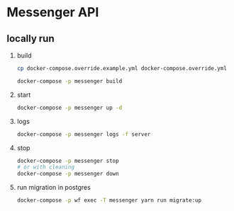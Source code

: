 # Messenger API

## locally run

1. build
   ```bash
   cp docker-compose.override.example.yml docker-compose.override.yml

   docker-compose -p messenger build
   ```
1. start
   ```bash
   docker-compose -p messenger up -d
   ```
1. logs
   ```bash
   docker-compose -p messenger logs -f server
   ```
1. stop
   ```bash
   docker-compose -p messenger stop
   # or with cleaning
   docker-compose -p messenger down
   ```
1. run migration in postgres
   ```bash
   docker-compose -p wf exec -T messenger yarn run migrate:up
   ```
   